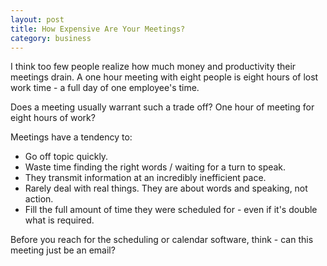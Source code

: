 ```yaml
---
layout: post
title: How Expensive Are Your Meetings?
category: business
---
```


I think too few people realize how much money and productivity their meetings
drain. A one hour meeting with eight people is eight hours of lost work time - a
full day of one employee's time.

Does a meeting usually warrant such a trade off? One hour of meeting for eight
hours of work? 

Meetings have a tendency to:

  * Go off topic quickly.
  * Waste time finding the right words / waiting for a turn to speak.
  * They transmit information at an incredibly inefficient pace.
  * Rarely deal with real things. They are about words and speaking, not action.
  * Fill the full amount of time they were scheduled for - even if it's double
    what is required.

Before you reach for the scheduling or calendar software, think - can this
meeting just be an email? 
